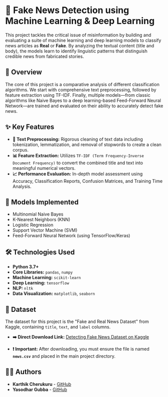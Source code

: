 
# 📰 Fake News Detection using Machine Learning & Deep Learning

This project tackles the critical issue of misinformation by building and evaluating a suite of machine learning and deep learning models to classify news articles as **Real** or **Fake**. By analyzing the textual content (title and body), the models learn to identify linguistic patterns that distinguish credible news from fabricated stories.

## 🚀 Overview

The core of this project is a comparative analysis of different classification algorithms. We start with comprehensive text preprocessing, followed by feature extraction using TF-IDF. Finally, multiple models—from classic algorithms like Naive Bayes to a deep learning-based Feed-Forward Neural Network—are trained and evaluated on their ability to accurately detect fake news.

## ✨ Key Features

  * **🧹 Text Preprocessing:** Rigorous cleaning of text data including tokenization, lemmatization, and removal of stopwords to create a clean corpus.
  * **📊 Feature Extraction:** Utilizes `TF-IDF (Term Frequency-Inverse Document Frequency)` to convert the combined title and text into meaningful numerical vectors.
  * **📈 Performance Evaluation:** In-depth model assessment using Accuracy, Classification Reports, Confusion Matrices, and Training Time Analysis.

## 🤖 Models Implemented

  * Multinomial Naive Bayes
  * K-Nearest Neighbors (KNN)
  * Logistic Regression
  * Support Vector Machine (SVM)
  * Feed-Forward Neural Network (using TensorFlow/Keras)

## 🛠️ Technologies Used

  * **Python 3.7+**
  * **Core Libraries:** `pandas`, `numpy`
  * **Machine Learning:** `scikit-learn`
  * **Deep Learning:** `tensorflow`
  * **NLP:** `nltk`
  * **Data Visualization:** `matplotlib`, `seaborn`

## 💾 Dataset

The dataset for this project is the "Fake and Real News Dataset" from Kaggle, containing `title`, `text`, and `label` columns.

  * **➡️ Direct Download Link:** [Detecting Fake News Dataset on Kaggle](https://www.kaggle.com/datasets/clmentbisaillon/fake-and-real-news-dataset)

  * **❗️ Important:** After downloading, you must ensure the file is named **`news.csv`** and placed in the main project directory.

## 👨‍💻 Authors

  * **Karthik Cherukuru** - [GitHub](https://github.com/karthik-cherukuru)
  * **Yasodhar Gubba** - [GitHub](https://github.com/YasodharGubba05)
